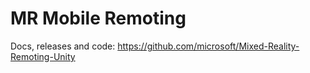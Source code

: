 # MR Mobile Remoting

Docs, releases and code: https://github.com/microsoft/Mixed-Reality-Remoting-Unity
